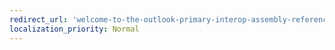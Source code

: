 ```yaml
---
redirect_url: 'welcome-to-the-outlook-primary-interop-assembly-reference'
localization_priority: Normal
---
```

